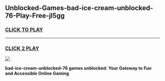 
## Unblocked-Games-bad-ice-cream-unblocked-76-Play-Free-jl5gg
<h3>
<a href="https://premium76.site?title=bad-ice-cream-unblocked-76&ref=12A">CLICK TO PLAY</a></h3>
<hr>

<h3>
<a href="https://premium76.site?title=bad-ice-cream-unblocked-76&ref=12A">CLICK 2 PLAY</a>
  
</h3>

<a href="https://premium76.site?title=bad-ice-cream-unblocked-76&ref=12A"><img src="https://clearcache.store/games.png"></a>


**bad-ice-cream-unblocked-76 games unblocked: Your Gateway to Fun and Accessible Online Gaming**
